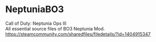 # NeptuniaBO3
Call of Duty: Neptunia Ops III  
All essential source files of BO3 Neptunia Mod. 
https://steamcommunity.com/sharedfiles/filedetails/?id=1404915347
